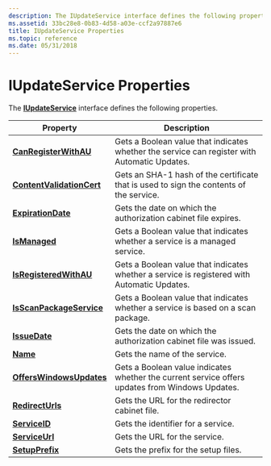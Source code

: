 ```yaml
---
description: The IUpdateService interface defines the following properties.
ms.assetid: 33bc28e8-0b83-4d58-a03e-ccf2a97887e6
title: IUpdateService Properties
ms.topic: reference
ms.date: 05/31/2018
---
```


# IUpdateService Properties

The [**IUpdateService**](/windows/desktop/api/Wuapi/nn-wuapi-iupdateservice) interface defines the following properties.



| Property                                                              | Description                                                                                     |
|-----------------------------------------------------------------------|-------------------------------------------------------------------------------------------------|
| [**CanRegisterWithAU**](/windows/desktop/api/Wuapi/nf-wuapi-iupdateservice-get_canregisterwithau)         | Gets a Boolean value that indicates whether the service can register with Automatic Updates.    |
| [**ContentValidationCert**](/windows/desktop/api/Wuapi/nf-wuapi-iupdateservice-get_contentvalidationcert) | Gets an SHA-1 hash of the certificate that is used to sign the contents of the service.         |
| [**ExpirationDate**](/windows/desktop/api/Wuapi/nf-wuapi-iupdateservice-get_expirationdate)               | Gets the date on which the authorization cabinet file expires.                                  |
| [**IsManaged**](/windows/desktop/api/Wuapi/nf-wuapi-iupdateservice-get_ismanaged)                         | Gets a Boolean value that indicates whether a service is a managed service.                     |
| [**IsRegisteredWithAU**](/windows/desktop/api/Wuapi/nf-wuapi-iupdateservice-get_isregisteredwithau)       | Gets a Boolean value that indicates whether a service is registered with Automatic Updates.     |
| [**IsScanPackageService**](/windows/desktop/api/Wuapi/nf-wuapi-iupdateservice-get_isscanpackageservice)   | Gets a Boolean value that indicates whether a service is based on a scan package.               |
| [**IssueDate**](/windows/desktop/api/Wuapi/nf-wuapi-iupdateservice-get_issuedate)                         | Gets the date on which the authorization cabinet file was issued.                               |
| [**Name**](/windows/desktop/api/Wuapi/nf-wuapi-iupdateservice-get_name)                                   | Gets the name of the service.                                                                   |
| [**OffersWindowsUpdates**](/windows/desktop/api/Wuapi/nf-wuapi-iupdateservice-get_offerswindowsupdates)   | Gets a Boolean value indicates whether the current service offers updates from Windows Updates. |
| [**RedirectUrls**](/windows/desktop/api/Wuapi/nf-wuapi-iupdateservice-get_redirecturls)                   | Gets the URL for the redirector cabinet file.                                                   |
| [**ServiceID**](/windows/desktop/api/Wuapi/nf-wuapi-iupdateservice-get_serviceid)                         | Gets the identifier for a service.                                                              |
| [**ServiceUrl**](/windows/desktop/api/Wuapi/nf-wuapi-iupdateservice-get_serviceurl)                       | Gets the URL for the service.                                                                   |
| [**SetupPrefix**](/windows/desktop/api/Wuapi/nf-wuapi-iupdateservice-get_setupprefix)                     | Gets the prefix for the setup files.                                                            |



 

 

 




